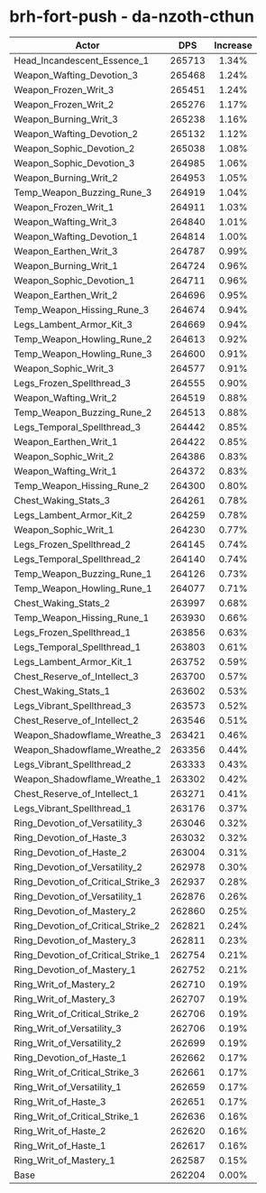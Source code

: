 # brh-fort-push - da-nzoth-cthun
| Actor | DPS | Increase |
|---|:---:|:---:|
|Head_Incandescent_Essence_1|265713|1.34%|
|Weapon_Wafting_Devotion_3|265468|1.24%|
|Weapon_Frozen_Writ_3|265451|1.24%|
|Weapon_Frozen_Writ_2|265276|1.17%|
|Weapon_Burning_Writ_3|265238|1.16%|
|Weapon_Wafting_Devotion_2|265132|1.12%|
|Weapon_Sophic_Devotion_2|265038|1.08%|
|Weapon_Sophic_Devotion_3|264985|1.06%|
|Weapon_Burning_Writ_2|264953|1.05%|
|Temp_Weapon_Buzzing_Rune_3|264919|1.04%|
|Weapon_Frozen_Writ_1|264911|1.03%|
|Weapon_Wafting_Writ_3|264840|1.01%|
|Weapon_Wafting_Devotion_1|264814|1.00%|
|Weapon_Earthen_Writ_3|264787|0.99%|
|Weapon_Burning_Writ_1|264724|0.96%|
|Weapon_Sophic_Devotion_1|264711|0.96%|
|Weapon_Earthen_Writ_2|264696|0.95%|
|Temp_Weapon_Hissing_Rune_3|264674|0.94%|
|Legs_Lambent_Armor_Kit_3|264669|0.94%|
|Temp_Weapon_Howling_Rune_2|264613|0.92%|
|Temp_Weapon_Howling_Rune_3|264600|0.91%|
|Weapon_Sophic_Writ_3|264577|0.91%|
|Legs_Frozen_Spellthread_3|264555|0.90%|
|Weapon_Wafting_Writ_2|264519|0.88%|
|Temp_Weapon_Buzzing_Rune_2|264513|0.88%|
|Legs_Temporal_Spellthread_3|264442|0.85%|
|Weapon_Earthen_Writ_1|264422|0.85%|
|Weapon_Sophic_Writ_2|264386|0.83%|
|Weapon_Wafting_Writ_1|264372|0.83%|
|Temp_Weapon_Hissing_Rune_2|264300|0.80%|
|Chest_Waking_Stats_3|264261|0.78%|
|Legs_Lambent_Armor_Kit_2|264259|0.78%|
|Weapon_Sophic_Writ_1|264230|0.77%|
|Legs_Frozen_Spellthread_2|264145|0.74%|
|Legs_Temporal_Spellthread_2|264140|0.74%|
|Temp_Weapon_Buzzing_Rune_1|264126|0.73%|
|Temp_Weapon_Howling_Rune_1|264077|0.71%|
|Chest_Waking_Stats_2|263997|0.68%|
|Temp_Weapon_Hissing_Rune_1|263930|0.66%|
|Legs_Frozen_Spellthread_1|263856|0.63%|
|Legs_Temporal_Spellthread_1|263803|0.61%|
|Legs_Lambent_Armor_Kit_1|263752|0.59%|
|Chest_Reserve_of_Intellect_3|263700|0.57%|
|Chest_Waking_Stats_1|263602|0.53%|
|Legs_Vibrant_Spellthread_3|263573|0.52%|
|Chest_Reserve_of_Intellect_2|263546|0.51%|
|Weapon_Shadowflame_Wreathe_3|263421|0.46%|
|Weapon_Shadowflame_Wreathe_2|263356|0.44%|
|Legs_Vibrant_Spellthread_2|263333|0.43%|
|Weapon_Shadowflame_Wreathe_1|263302|0.42%|
|Chest_Reserve_of_Intellect_1|263271|0.41%|
|Legs_Vibrant_Spellthread_1|263176|0.37%|
|Ring_Devotion_of_Versatility_3|263046|0.32%|
|Ring_Devotion_of_Haste_3|263032|0.32%|
|Ring_Devotion_of_Haste_2|263004|0.31%|
|Ring_Devotion_of_Versatility_2|262978|0.30%|
|Ring_Devotion_of_Critical_Strike_3|262937|0.28%|
|Ring_Devotion_of_Versatility_1|262876|0.26%|
|Ring_Devotion_of_Mastery_2|262860|0.25%|
|Ring_Devotion_of_Critical_Strike_2|262821|0.24%|
|Ring_Devotion_of_Mastery_3|262811|0.23%|
|Ring_Devotion_of_Critical_Strike_1|262754|0.21%|
|Ring_Devotion_of_Mastery_1|262752|0.21%|
|Ring_Writ_of_Mastery_2|262710|0.19%|
|Ring_Writ_of_Mastery_3|262707|0.19%|
|Ring_Writ_of_Critical_Strike_2|262706|0.19%|
|Ring_Writ_of_Versatility_3|262706|0.19%|
|Ring_Writ_of_Versatility_2|262699|0.19%|
|Ring_Devotion_of_Haste_1|262662|0.17%|
|Ring_Writ_of_Critical_Strike_3|262661|0.17%|
|Ring_Writ_of_Versatility_1|262659|0.17%|
|Ring_Writ_of_Haste_3|262651|0.17%|
|Ring_Writ_of_Critical_Strike_1|262636|0.16%|
|Ring_Writ_of_Haste_2|262620|0.16%|
|Ring_Writ_of_Haste_1|262617|0.16%|
|Ring_Writ_of_Mastery_1|262587|0.15%|
|Base|262204|0.00%|
